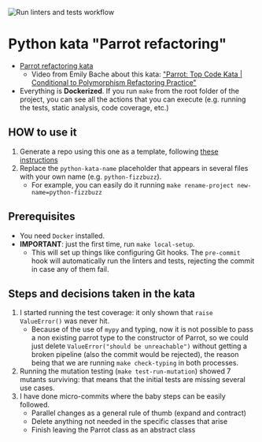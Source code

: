 ![Run linters and tests workflow](https://github.com/islomar/kata-parrot-refactoring/actions/workflows/run-linters-and-tests.yml/badge.svg)

# Python kata "Parrot refactoring"

- [Parrot refactoring kata](https://github.com/emilybache/Parrot-Refactoring-Kata)
  - Video from Emily Bache about this kata: ["Parrot: Top Code Kata | Conditional to Polymorphism Refactoring Practice"](https://www.youtube.com/watch?v=UxNEHKg_2eA)
- Everything is **Dockerized**. If you run `make` from the root folder of the project, you can see all the actions that you can execute (e.g. running the tests, static analysis, code coverage, etc.)


## HOW to use it
1. Generate a repo using this one as a template, following [these instructions](https://docs.github.com/en/repositories/creating-and-managing-repositories/creating-a-repository-from-a-template#creating-a-repository-from-a-template)
2. Replace the `python-kata-name` placeholder that appears in several files with your own name (e.g. `python-fizzbuzz`). 
   - For example, you can easily do it running `make rename-project new-name=python-fizzbuzz`


## Prerequisites
- You need `Docker` installed.
- **IMPORTANT**: just the first time, run `make local-setup`.
    - This will set up things like configuring Git hooks. The `pre-commit` hook will automatically run the linters and tests, rejecting the commit in case any of them fail.


## Steps and decisions taken in the kata
1. I started running the test coverage: it only shown that `raise ValueError()` was never hit.
   - Because of the use of `mypy` and typing, now it is not possible to pass a non existing parrot type to the constructor of Parrot, so we could just delete `ValueError("should be unreachable")` without getting a broken pipeline (also the commit would be rejected), the reason being that we are running `make check-typing` in both processes.
2. Running the mutation testing (`make test-run-mutation`) showed 7 mutants surviving: that means that the initial tests are missing several use cases.
3. I have done micro-commits where the baby steps can be easily followed.
   - Parallel changes as a general rule of thumb (expand and contract)
   - Delete anything not needed in the specific classes that arise
   - Finish leaving the Parrot class as an abstract class